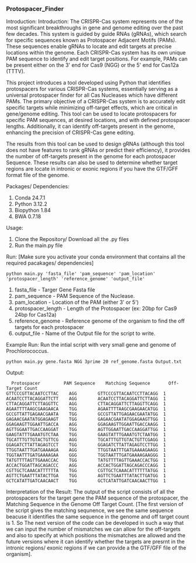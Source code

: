 ### Protospacer_Finder

Introduction: Introduction: The CRISPR-Cas system represents one of the most significant breakthroughs in gene and genome editing over the past few decades. This system is guided by guide RNAs (gRNAs), which search for specific sequences known as Protospacer Adjacent Motifs (PAMs). These sequences enable gRNAs to locate and edit targets at precise locations within the genome. Each CRISPR-Cas system has its own unique PAM sequence to identify and edit target positions. For example, PAMs can be present either on the 3' end for Cas9 (NGG) or the 5' end for Cas12a (TTTV).

This project introduces a tool developed using Python that identifies protospacers for various CRISPR-Cas systems, essentially serving as a universal protospacer finder for all Cas Nucleases which have different PAMs. The primary objective of a CRISPR-Cas system is to accurately edit specific targets while minimizing off-target effects, which are critical in gene/genome editing. This tool can be used to locate protospacers for specific PAM sequences, at desired locations, and with defined protospacer lengths. Additionally, it can identify off-targets present in the genome, enhancing the precision of CRISPR-Cas gene editing.

The results from this tool can be used to design gRNAs (although this tool does not have features to rank gRNAs or predict their efficiency), it provides the number of off-targets present in the genome for each protospacer Sequence. These results can also be used to determine whether target regions are locate in intronic or exonic regions if you have the GTF/GFF format file of the genome.

Packages/ Dependencies:
1. Conda 24.7.1
2. Python 3.12.2
3. Biopython 1.84
4. BWA 0.7.18

Usage:
1. Clone the Repository/ Download all the .py files
2. Run the main.py file

Run: [Make sure you activate your conda environment that contains all the required pacakages/ dependencies]
```
python main.py 'fasta_file' 'pam_sequence' 'pam_location' 'protospacer_length' 'reference_genome' 'output_file'

```
1. fasta_file - Targer Gene Fasta file
2. pam_sequence - PAM Sequence of the Nuclease.
3. pam_location - Location of the PAM (either 3' or 5')
4. protospacer_length - Length of the Protospacer (ex: 20bp for Cas9 24bp for Cas12a)
5. reference_genome - Reference genome of the organism to find the off targets for each protospacer
6. output_file - Name of the Output file for the script to write.

Example Run:
Run the intial script with very small gene and genome of Prochlorococcus. 

```
python main.py gene.fasta NGG 3prime 20 ref_genome.fasta Output.txt
```

Output:
```
  Protospacer         PAM Sequence    Matching Sequence       Off-Target Count
GTTCCCGTTACAATCCTTAC    AGG        GTTCCCGTTACAATCCTTACAGG 	1
ACAATCCTTACAGGATTCTT    AGG        ACAATCCTTACAGGATTCTTAGG 	1
CTTACAGGATTCTTAGGTTC    AGG        CTTACAGGATTCTTAGGTTCAGG 	1
AGAATTTTAAGCGAAGAACA    TGG        AGAATTTTAAGCGAAGAACATGG 	1
GCCGTTATTGAGAACGAATA    TGG        GCCGTTATTGAGAACGAATATGG 	1
GAGAACGAATATGGAGAAGT    TGG        GAGAACGAATATGGAGAAGTTGG 	1
GGAGAAGTTGGAATTGACCA    AGG        GGAGAAGTTGGAATTGACCAAGG 	1
AGTTGGAATTGACCAAGGAT    TGG        AGTTGGAATTGACCAAGGATTGG 	1
GAAGTATTTGAAATGTCTAA    TGG        GAAGTATTTGAAATGTCTAATGG 	1
TGCATTTGTTGTACTGTTCG    AGG        TGCATTTGTTGTACTGTTCGAGG 	1
GGAGATCTTATTAGAGTCCT    TGG        GGAGATCTTATTAGAGTCCTTGG 	1
TTGGTAATTTGATGAAAAGA    AGG        TTGGTAATTTGATGAAAAGAAGG 	1
TGGTAATTTGATGAAAAGAA    GGG        TGGTAATTTGATGAAAAGAAGGG 	1
TATGTTTTAGTTGAAACCAC    TGG        TATGTTTTAGTTGAAACCACTGG 	1
ACCACTGGATTAGCAGACCC    AGG        ACCACTGGATTAGCAGACCCAGG 	1
CGTTGCTCAAACATTTTTTA    TGG        CGTTGCTCAAACATTTTTTATGG 	1
AGTTCTGAATTTATACTTGA    TGG        AGTTCTGAATTTATACTTGATGG 	1
GCTCATATTGATCAACAACT    TGG        GCTCATATTGATCAACAACTTGG 	1
```
Interpretation of the Result: 
The output of the script consists of all the protospacers for the target gene the PAM sequence of the protospacer, the Matching Sequence in the Genome Off Target Count. [The  first version of the script gives the matching sequnence, we see the same sequence beacuse it identifies the same sequence in the genome and off target count is 1. So The next version of the code can be developed in such a way that we can input the number of mismatches we can allow for the off-targets and also to specify at which positions the mismatches are allowed and the future versions where it can identify whether the targets are presrnt in the intronic regions/ exonic regions if we can provide a the GTF/GFF file of the organism]. 


